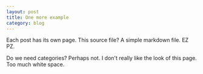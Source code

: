 ```yaml
---
layout: post
title: One more example
category: blog
---
```


Each post has its own page. This source file? A simple markdown file. EZ PZ.

<!-- more -->

Do we need categories? Perhaps not. I don't really like the look of this page. Too much white space.
